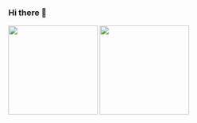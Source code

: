 ### Hi there 👋

<!--
**gold24park/gold24park** is a ✨ _special_ ✨ repository because its `README.md` (this file) appears on your GitHub profile.

Here are some ideas to get you started:

- 🔭 I’m currently working on ...
- 🌱 I’m currently learning ...
- 👯 I’m looking to collaborate on ...
- 🤔 I’m looking for help with ...
- 💬 Ask me about ...
- 📫 How to reach me: ...
- 😄 Pronouns: ...
- ⚡ Fun fact: ...
-->
<div class="container">
  <img style="height: 180px;" class="img" src="https://github-readme-stats.vercel.app/api?username=gold24park&show_icons=false&theme=apprentice&hide_border=true" />
  <img style="height: 180px;" class="img" src="https://github-readme-stats.vercel.app/api/top-langs/?username=gold24park&layout=compact&theme=apprentice&hide_border=true" /></div>
</div>
